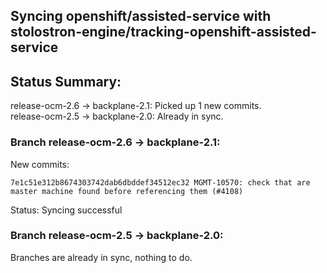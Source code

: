 ## Syncing openshift/assisted-service with stolostron-engine/tracking-openshift-assisted-service

## Status Summary:

release-ocm-2.6 -> backplane-2.1: Picked up 1 new commits.  
release-ocm-2.5 -> backplane-2.0: Already in sync.  

### Branch release-ocm-2.6 -> backplane-2.1:

New commits:

```
7e1c51e312b8674303742dab6dbddef34512ec32 MGMT-10570: check that are master machine found before referencing them (#4108)
```

Status: Syncing successful

### Branch release-ocm-2.5 -> backplane-2.0:

Branches are already in sync, nothing to do.

